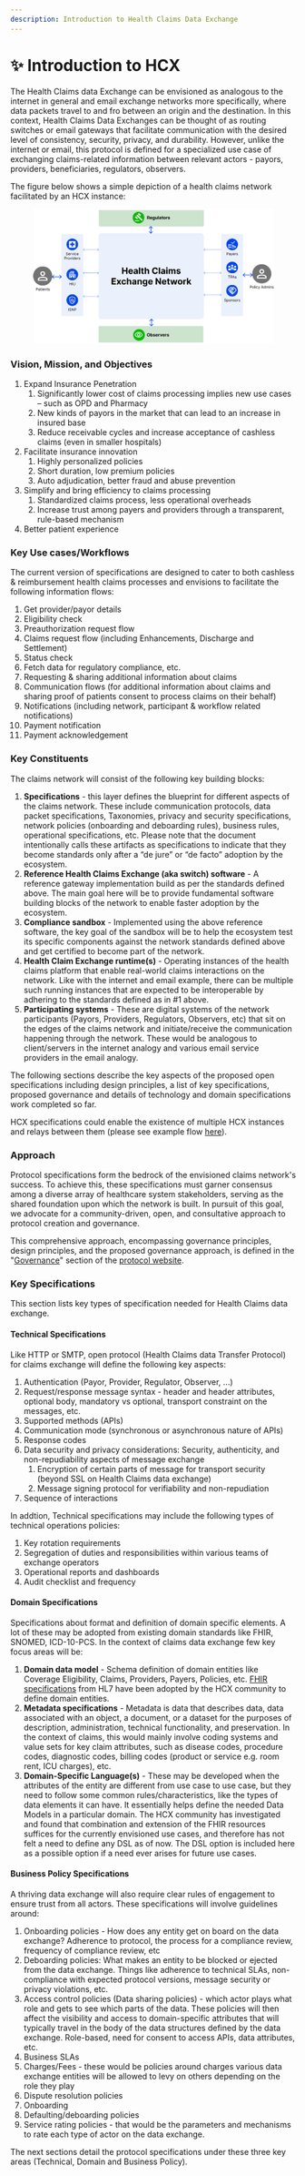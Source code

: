 ```yaml
---
description: Introduction to Health Claims Data Exchange
---
```


# ✨ Introduction to HCX

The Health Claims data Exchange can be envisioned as analogous to the internet in general and email exchange networks more specifically, where data packets travel to and fro between an origin and the destination. In this context, Health Claims Data Exchanges can be thought of as routing switches or email gateways that facilitate communication with the desired level of consistency, security, privacy, and durability. However, unlike the internet or email, this protocol is defined for a specialized use case of exchanging claims-related information between relevant actors - payors, providers, beneficiaries, regulators, observers.

The figure below shows a simple depiction of a health claims network facilitated by an HCX instance:

<figure><img src=".gitbook/assets/hcx.svg" alt=""><figcaption></figcaption></figure>

### Vision, Mission, and Objectives

1. Expand Insurance Penetration
   1. Significantly lower cost of claims processing implies new use cases – such as OPD and Pharmacy
   2. New kinds of payors in the market that can lead to an increase in insured base
   3. Reduce receivable cycles and increase acceptance of cashless claims (even in smaller hospitals)
2. Facilitate insurance innovation
   1. Highly personalized policies
   2. Short duration, low premium policies
   3. Auto adjudication, better fraud and abuse prevention
3. Simplify and bring efficiency to claims processing
   1. Standardized claims process, less operational overheads
   2. Increase trust among payers and providers through a transparent, rule-based mechanism
4. Better patient experience

### Key Use cases/Workflows

The current version of specifications are designed to cater to both cashless & reimbursement health claims processes and envisions to facilitate the following information flows:

1. Get provider/payor details
2. Eligibility check
3. Preauthorization request flow
4. Claims request flow (including Enhancements, Discharge and Settlement)
5. Status check&#x20;
6. Fetch data for regulatory compliance, etc.
7. Requesting & sharing additional information about claims
8. Communication flows (for additional information about claims and sharing proof of patients consent to process claims on their behalf)
9. Notifications (including network, participant & workflow related notifications)
10. Payment notification
11. Payment acknowledgement

### Key Constituents

The claims network will consist of the following key building blocks:

1. **Specifications** - this layer defines the blueprint for different aspects of the claims network. These include communication protocols, data packet specifications, Taxonomies, privacy and security specifications, network policies (onboarding and deboarding rules), business rules, operational specifications, etc. Please note that the document intentionally calls these artifacts as specifications to indicate that they become standards only after a “de jure” or “de facto” adoption by the ecosystem.
2. **Reference Health Claims Exchange (aka switch) software** - A reference gateway implementation build as per the standards defined above. The main goal here will be to provide fundamental software building blocks of the network to enable faster adoption by the ecosystem.
3. **Compliance sandbox** - Implemented using the above reference software, the key goal of the sandbox will be to help the ecosystem test its specific components against the network standards defined above and get certified to become part of the network.
4. **Health Claim Exchange runtime(s)** - Operating instances of the health claims platform that enable real-world claims interactions on the network. Like with the internet and email example, there can be multiple such running instances that are expected to be interoperable by adhering to the standards defined as in #1 above.
5. **Participating systems** - These are digital systems of the network participants (Payors, Providers, Regulators, Observers, etc) that sit on the edges of the claims network and initiate/receive the communication happening through the network. These would be analogous to client/servers in the internet analogy and various email service providers in the email analogy.

The following sections describe the key aspects of the proposed open specifications including design principles, a list of key specifications, proposed governance and details of technology and domain specifications work completed so far.

HCX specifications could enable the existence of multiple HCX instances and relays between them (please see example flow [here](hcx-technical-specifications/open-protocol/key-components-building-blocks/exchange-protocol.md#relay)).&#x20;

### Approach

Protocol specifications form the bedrock of the envisioned claims network's success. To achieve this, these specifications must garner consensus among a diverse array of healthcare system stakeholders, serving as the shared foundation upon which the network is built. In pursuit of this goal, we advocate for a community-driven, open, and consultative approach to protocol creation and governance.&#x20;

This comprehensive approach, encompassing governance principles, design principles, and the proposed governance approach, is defined in the "[Governance](https://hcxprotocol.io/governance/)" section of the [protocol website](https://hcxprotocol.io).

### Key Specifications

This section lists key types of specification needed for Health Claims data exchange.&#x20;

#### Technical Specifications&#x20;

Like HTTP or SMTP, open protocol (Health Claims data Transfer Protocol) for claims exchange will define the following key aspects:

1. Authentication (Payor, Provider, Regulator, Observer, ...)
2. Request/response message syntax - header and header attributes, optional body, mandatory vs optional, transport constraint on the messages, etc.
3. Supported methods (APIs)
4. Communication mode (synchronous or asynchronous nature of APIs)
5. Response codes
6. Data security and privacy considerations: Security, authenticity, and non-repudiability aspects of message exchange
   1. Encryption of certain parts of message for transport security (beyond SSL on Health Claims data exchange)
   2. Message signing protocol for verifiability and non-repudiation
7. Sequence of interactions

In addtion, Technical specifications may include the following types of technical operations policies: &#x20;

1. Key rotation requirements
2. Segregation of duties and responsibilities within various teams of exchange operators
3. Operational reports and dashboards
4. Audit checklist and frequency

#### Domain Specifications

Specifications about format and definition of domain specific elements. A lot of these may be adopted from existing domain standards like FHIR, SNOMED, ICD-10-PCS. In the context of claims data exchange few key focus areas will be:

1. **Domain data model** - Schema definition of domain entities like Coverage Eligibility, Claims, Providers, Payers, Policies, etc. [FHIR specifications](https://hl7.org/fhir/overview.html) from HL7 have been adopted by the HCX community to define domain entities.
2. **Metadata specifications** - Metadata is data that describes data, data associated with an object, a document, or a dataset for the purposes of description, administration, technical functionality, and preservation. In the context of claims, this would mainly involve coding systems and value sets for key claim attributes, such as disease codes, procedure codes, diagnostic codes, billing codes (product or service e.g. room rent, ICU charges), etc.
3. **Domain-Specific Language(s)** - These may be developed when the attributes of the entity are different from use case to use case, but they need to follow some common rules/characteristics, like the types of data elements it can have. It essentially helps define the needed Data Models in a particular domain. The HCX community has investigated and found that combination and extension of the FHIR resources suffices for the currently envisioned use cases, and therefore has not felt a need to define any DSL as of now. The DSL option is included here as a possible option if a need ever arises for future use cases.&#x20;

#### Business Policy Specifications

A thriving data exchange will also require clear rules of engagement to ensure trust from all actors. These specifications will involve guidelines around:

1. Onboarding policies - How does any entity get on board on the data exchange? Adherence to protocol, the process for a compliance review, frequency of compliance review, etc
2. Deboarding policies: What makes an entity to be blocked or ejected from the data exchange. Things like adherence to technical SLAs, non-compliance with expected protocol versions, message security or privacy violations, etc.
3. Access control policies (Data sharing policies) -  which actor plays what role and gets to see which parts of the data. These policies will then affect the visibility and access to domain-specific attributes that will typically travel in the body of the data structures defined by the data exchange. Role-based, need for consent to access APIs, data attributes, etc.
4. Business SLAs
5. Charges/Fees - these would be policies around charges various data exchange entities will be allowed to levy on others depending on the role they play
6. Dispute resolution policies
7. Onboarding
8. Defaulting/deboarding policies
9. Service rating policies - that would be the parameters and mechanisms to rate each type of actor on the data exchange.

The next sections detail the protocol specifications under these three key areas (Technical, Domain and Business Policy).
